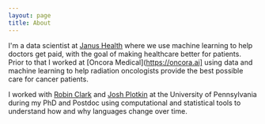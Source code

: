 ```yaml
---
layout: page
title: About
---
```



I'm a data scientist at [Janus Health](https://www.janus-ai.com/) where we use machine learning to 
help doctors get paid, with the goal of making healthcare better for patients. Prior to that I
worked at [Oncora Medical](https://oncora.ai] using data and machine learning to help radiation
oncologists provide the best possible care for cancer patients.

I worked with [Robin Clark](http://www.ling.upenn.edu/~rclark/Site/Welcome.html)
 and [Josh Plotkin](http://mathbio.sas.upenn.edu/) at the University of Pennsylvania
during my PhD and Postdoc using computational and statistical tools to understand 
how and why languages  change over time.  


